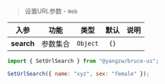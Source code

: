 > 设置URL参数 - `Web`

入参|功能|类型|默认|说明
:-:|:-:|:-:|:-:|-
**search**|参数集合|`Object`|`{}`

```js
import { SetUrlSearch } from "@yangzw/bruce-us";

SetUrlSearch({ name: "xyz", sex: "female" });
```
